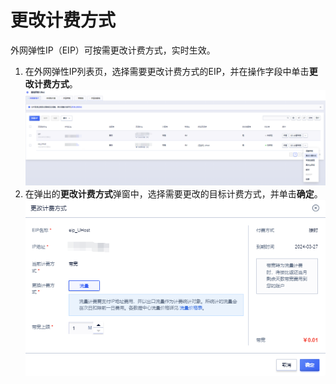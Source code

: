 # 更改计费方式
外网弹性IP（EIP）可按需更改计费方式，实时生效。
1. 在外网弹性IP列表页，选择需要更改计费方式的EIP，并在操作字段中单击**更改计费方式**。
![image](/images/13.png)
2. 在弹出的**更改计费方式**弹窗中，选择需要更改的目标计费方式，并单击**确定**。
![image](/images/14.png)
